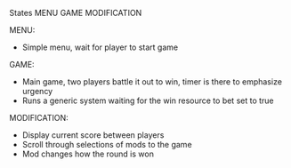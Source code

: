 States
MENU
GAME
MODIFICATION

MENU:

-   Simple menu, wait for player to start game

GAME:

-   Main game, two players battle it out to win, timer is there to emphasize urgency
-   Runs a generic system waiting for the win resource to bet set to true

MODIFICATION:

-   Display current score between players
-   Scroll through selections of mods to the game
-   Mod changes how the round is won
